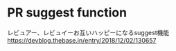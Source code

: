 # PR suggest function

レビュアー、レビュイーお互いハッピーになるsuggest機能  
https://devblog.thebase.in/entry/2018/12/02/130657
